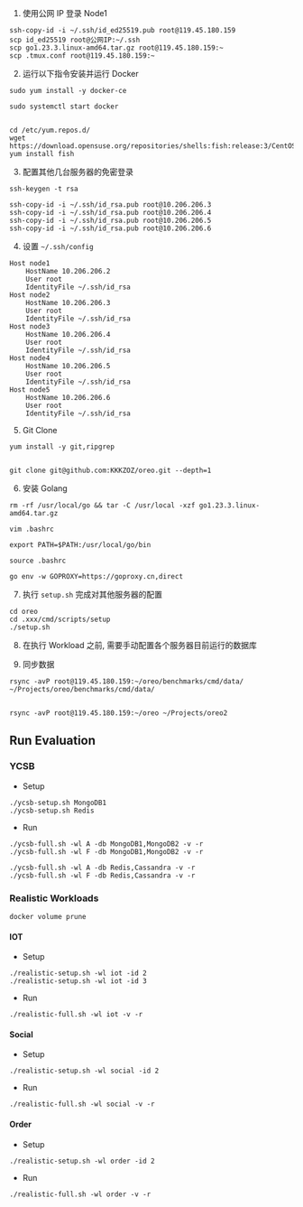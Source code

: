 
1. 使用公网 IP 登录 Node1

```shell
ssh-copy-id -i ~/.ssh/id_ed25519.pub root@119.45.180.159
scp id_ed25519 root@公网IP:~/.ssh
scp go1.23.3.linux-amd64.tar.gz root@119.45.180.159:~
scp .tmux.conf root@119.45.180.159:~
```

2. 运行以下指令安装并运行 Docker

```shell
sudo yum install -y docker-ce

sudo systemctl start docker


cd /etc/yum.repos.d/
wget https://download.opensuse.org/repositories/shells:fish:release:3/CentOS_8/shells:fish:release:3.repo
yum install fish
```

3. 配置其他几台服务器的免密登录

```shell
ssh-keygen -t rsa

ssh-copy-id -i ~/.ssh/id_rsa.pub root@10.206.206.3
ssh-copy-id -i ~/.ssh/id_rsa.pub root@10.206.206.4
ssh-copy-id -i ~/.ssh/id_rsa.pub root@10.206.206.5
ssh-copy-id -i ~/.ssh/id_rsa.pub root@10.206.206.6
```

4. 设置 `~/.ssh/config`

```config
Host node1
    HostName 10.206.206.2
    User root
    IdentityFile ~/.ssh/id_rsa
Host node2
    HostName 10.206.206.3
    User root
    IdentityFile ~/.ssh/id_rsa
Host node3
    HostName 10.206.206.4
    User root
    IdentityFile ~/.ssh/id_rsa
Host node4
    HostName 10.206.206.5
    User root
    IdentityFile ~/.ssh/id_rsa
Host node5
    HostName 10.206.206.6
    User root
    IdentityFile ~/.ssh/id_rsa

```

5. Git Clone

```shell
yum install -y git,ripgrep


git clone git@github.com:KKKZOZ/oreo.git --depth=1

```

6. 安装 Golang

```shell
rm -rf /usr/local/go && tar -C /usr/local -xzf go1.23.3.linux-amd64.tar.gz

vim .bashrc

export PATH=$PATH:/usr/local/go/bin

source .bashrc

go env -w GOPROXY=https://goproxy.cn,direct
```

7. 执行 `setup.sh` 完成对其他服务器的配置

```shell
cd oreo
cd .xxx/cmd/scripts/setup
./setup.sh
```

8. 在执行 Workload 之前, 需要手动配置各个服务器目前运行的数据库

10. 同步数据

```shell
rsync -avP root@119.45.180.159:~/oreo/benchmarks/cmd/data/ ~/Projects/oreo/benchmarks/cmd/data/


rsync -avP root@119.45.180.159:~/oreo ~/Projects/oreo2
```

## Run Evaluation

### YCSB

- Setup

```shell
./ycsb-setup.sh MongoDB1
./ycsb-setup.sh Redis

```

- Run

```shell
./ycsb-full.sh -wl A -db MongoDB1,MongoDB2 -v -r
./ycsb-full.sh -wl F -db MongoDB1,MongoDB2 -v -r

./ycsb-full.sh -wl A -db Redis,Cassandra -v -r
./ycsb-full.sh -wl F -db Redis,Cassandra -v -r
```

### Realistic Workloads

```shell
docker volume prune
```

#### IOT

- Setup

```shell
./realistic-setup.sh -wl iot -id 2
./realistic-setup.sh -wl iot -id 3
```

- Run

```shell
./realistic-full.sh -wl iot -v -r
```

#### Social

- Setup

```shell
./realistic-setup.sh -wl social -id 2
```

- Run

```shell
./realistic-full.sh -wl social -v -r
```

#### Order

- Setup

```shell
./realistic-setup.sh -wl order -id 2
```

- Run

```shell
./realistic-full.sh -wl order -v -r
```
